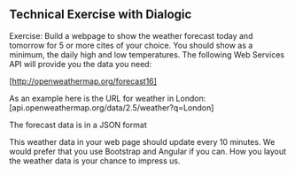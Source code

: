 ## Technical Exercise with Dialogic

Exercise:
Build a webpage to show the weather forecast today and tomorrow for 5 or more cites of your choice.
You should show as a minimum, the daily high and low temperatures.
The following Web Services API will provide you the data you need:

[http://openweathermap.org/forecast16]

As an example here is the URL for weather in London:
[api.openweathermap.org/data/2.5/weather?q=London]

The forecast data is in a JSON format 

This weather data in your web page should update every 10 minutes.
We would prefer that you use Bootstrap and Angular if you can.
How you layout the weather data is your chance to impress us.